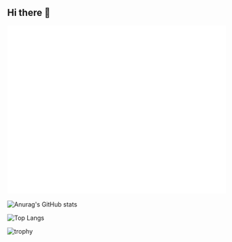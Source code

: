 ## Hi there 👋

<!--
**wcx12/wcx12** is a ✨ _special_ ✨ repository because its `README.md` (this file) appears on your GitHub profile.

Here are some ideas to get you started:

- 🔭 I’m currently working on ...
- 🌱 I’m currently learning ...
- 👯 I’m looking to collaborate on ...
- 🤔 I’m looking for help with ...
- 💬 Ask me about ...
- 📫 How to reach me: ...
- 😄 Pronouns: ...
- ⚡ Fun fact: ...
-->

![Metrics](/github-metrics.svg)

![Anurag's GitHub stats](https://github-readme-stats.vercel.app/api?username=wcx12)

![Top Langs](https://github-readme-stats.vercel.app/api/top-langs/?username=wcx12)

![trophy](https://github-profile-trophy.vercel.app/?username=wcx12)

